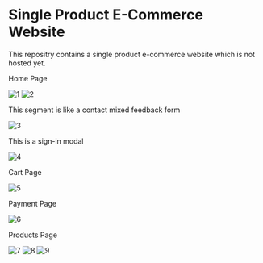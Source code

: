 <h1>Single Product E-Commerce Website</h1>




This repositry contains a single product e-commerce website which is not hosted yet.



Home Page

![1](https://user-images.githubusercontent.com/64765451/167842550-958074e3-d5b1-4f9b-b99e-b1fbe461e9ff.png)
![2](https://user-images.githubusercontent.com/64765451/167842563-4ac3ab39-8137-4a1f-a539-f372b2e36729.png)


This segment is like a contact mixed feedback form

![3](https://user-images.githubusercontent.com/64765451/167842589-c1a313d5-4da6-402c-bd1d-320ff9c77e9b.png)


This is a sign-in modal

![4](https://user-images.githubusercontent.com/64765451/167842613-e3bca411-3d42-4def-a46c-e58af9a68ab4.png)


Cart Page

![5](https://user-images.githubusercontent.com/64765451/167842642-a0b676ec-8f2b-4b2b-bb1a-72f4ce3f8dcc.png)


Payment Page

![6](https://user-images.githubusercontent.com/64765451/167842654-99daec5c-4ba5-4ae3-8cfc-f03c1ee7962d.png)


Products Page

![7](https://user-images.githubusercontent.com/64765451/167842684-76e17dd0-d47b-4b0d-8a7c-774ce931a519.png)
![8](https://user-images.githubusercontent.com/64765451/167842691-7d053bc0-e395-4724-9ae1-32ef88bff4b1.png)
![9](https://user-images.githubusercontent.com/64765451/167842704-1eff258e-f468-481d-b447-a0e3f00c92de.png)

